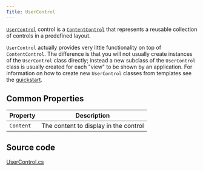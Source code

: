 ```yaml
---
Title: UserControl
---
```


[`UserControl`](/api/Avalonia.Controls/UserControl) control is a
[`ContentControl`](contentcontrol) that represents a reusable collection of controls in a predefined
layout.

`UserControl` actually provides very little functionality on top of `ContentControl`. The
difference is that you will not usually create instances of the `UserControl` class directly;
instead a new subclass of the `UserControl` class is usually created for each "view" to be shown by
an application. For information on how to create new `UserControl` classes from templates see the
[quickstart](/docs/quickstart/usercontrol).

## Common Properties

|Property|Description|
|--------|-----------|
|`Content`|The content to display in the control|

## Source code
[UserControl.cs](https://github.com/AvaloniaUI/Avalonia/blob/master/src/Avalonia.Controls/UserControl.cs)
